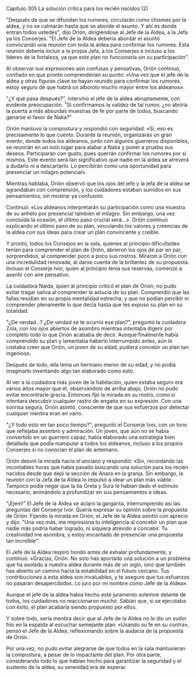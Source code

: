 
Capítulo 305 La solución crítica para los recién nacidos (2)

"Después de que se difundan los rumores, circularán como chismes por la aldea, y no se calmarán hasta que se aborde el asunto. Y ahí es donde entran todos ustedes", dijo Orión, dirigiéndose al Jefe de la Aldea, a la Jefa ya los Conserjes. "El Jefe de la Aldea debería abordar el asunto convocando una reunión con toda la aldea para confirmar los rumores. Esta reunión debería incluir a la propia Jefa, a los Conserjes e incluso a los líderes de la fortaleza, ya que este plan no funcionaría sin su participación".

Al observar sus expresiones aún confusas y pensativas, Orión continuó, confiado en que pronto comprenderían su punto: «Una vez que el jefe de la aldea y otras figuras clave se hayan reunido para confirmar los rumores, estoy seguro de que habrá un alboroto mucho mayor entre los aldeanos».

"¿Y qué pasa después?", intervino el jefe de la aldea abruptamente, con evidente preocupación. "Si confirmamos la validez de tal rumor, ¿no abriría la puerta a más absurdas muestras de fe por parte de todos, buscando ganarse el favor de Naka?"

Orión mantuvo la compostura y respondió con seguridad: «Sí, eso es precisamente lo que cuento. Durante la reunión, organizarás un gran evento, donde todos los aldeanos, junto con algunos guerreros disponibles, se reunirán en un solo lugar para alabar a Naka y poner a prueba sus deseos. Participarán con gusto, pues querrán confirmar los rumores por sí mismos. Este evento será tan significativo que nadie en la aldea se atreverá a dudarlo ni a descartarlo. Lo percibirán como una oportunidad para presenciar un milagro potencial».

Mientras hablaba, Orión observó que los ojos del jefe y la jefa de la aldea se agrandaban con comprensión, y los cuidadores estaban sumidos en sus pensamientos, sin mostrar ya confusión.

Continuó: «Los aldeanos interpretarán su participación como una muestra de su anhelo por presenciar también el milagro. Sin embargo, una vez concluida la ocasión, el último paso crucial será...». Orión continuó explicando el último paso de su plan, vinculando los valores y creencias de la aldea con sus ideas para crear un plan convincente y creíble.

Y pronto, todos los Consejos en la sala, quienes al principio dificultades tenían para comprender el plan de Orión, abrieron los ojos de par en par, sorprendidos, al comprender poco a poco sus rostros. Miraron a Orión con una incredulidad renovada, al darse cuenta de la brillantez de su propuesta. Incluso el Conserje Ivor, quien al principio tenía sus reservas, comenzó a asentir con aire pensativo.

La cuidadora Naida, quien al principio criticó el plan de Orión, no pudo evitar tragar saliva al comprender la astucia de su plan. Comprendió que las fallas residían en su propia mentalidad estrecha, y que no podían percibir ni comprender plenamente lo que decía hasta que les expuso su plan en su totalidad.

"¿De verdad...? ¿De verdad se te ocurrió ese plan?", preguntó la cuidadora Zola, con los ojos abiertos de asombro mientras intentaba digerir por completo todo lo que Orión acababa de decir. Aunque finalmente había comprendido su plan y lamentaba haberlo interrumpido antes, aún le costaba creer que Orión, un joven de su edad, pudiera concebir un plan tan ingenioso.

Después de todo, ella tenía un hermano menor de su edad, y no podía imaginarlo inventando algo tan elaborado como esto.

Al ver a la cuidadora más joven de la habitación, quien estaba seguro era varios años mayor que él, observándolo de arriba abajo, Orión no pudo evitar encontrarle gracia. Entonces fijó la mirada en su rostro, como si intentara descubrir cualquier rastro de engaño en su expresión. Con una sonrisa segura, Orión asintió, consciente de que sus esfuerzos por detectar cualquier mentira eran en vano.

"¿Y todo esto en tan poco tiempo?", preguntó el Conserje Ivor, con un tono que reflejaba asombro y admiración. Un joven, que aún no se había convertido en un guerrero capaz, había elaborado una estrategia bien detallada que podía manipular a todos los aldeanos, incluso a los propios Conserjes si no conocían el plan de antemano.

Orión desvió la mirada hacia el anciano y respondió: «Sí», recordando las incontables horas que había pasado buscando una solución para los recién nacidos desde que dejó la sección de Anara en la granja. Sin embargo, la reunión con la Jefa de la Aldea lo impulsó a idear un plan más viable. Tampoco podía negar que la tía Greta y Sura le habían dado el estímulo necesario, animándolo a profundizar en sus pensamientos e ideas.

"¡Ejem!" El Jefe de la Aldea se aclaró la garganta, interrumpiendo así las preguntas del Conserje Ivor. Quería expresar su opinión sobre la propuesta de Orión. Fijando la mirada en Orión, el Jefe de la Aldea asintió con aprecio y dijo: "Una vez más, me impresiona tu inteligencia al concebir un plan que nadie más podría haber logrado, ni siquiera atrevido a concebir. Tu creatividad me asombra, y estoy encantado de presenciar una propuesta tan increíble".

El Jefe de la Aldea respiró hondo antes de exhalar profundamente, y continuó: «Gracias, Orión. No solo has aportado una solución a un problema que ha asolado a nuestra aldea durante más de un siglo, sino que también has abierto un camino hacia la estabilidad en el futuro cercano. Tus contribuciones a esta aldea son invaluables, y te aseguro que tus esfuerzos no pasarán desapercibidos. Lo juro por mi nombre como Jefe de la Aldea».

Aunque el jefe de la aldea había hecho este juramento solemne delante de todos, los cuidadores no reaccionaron mucho. Sabían que, si se ejecutaba con éxito, el plan acabaría siendo propuesto por ellos.

Y sobre todo, sería mentira decir que al Jefe de la Aldea no le dio un sudor frío en la espalda al escuchar semejante plan. «Usando su fe en su contra», pensó el Jefe de la Aldea, reflexionando sobre la audacia de la propuesta de Orión.

Por una vez, no pudo evitar alegrarse de que todos en la sala mantuvieran la compostura, a pesar de lo impactante del plan. Por otra parte, considerando todo lo que habían hecho para garantizar la seguridad y el sustento de la aldea, su serenidad era de esperar.
